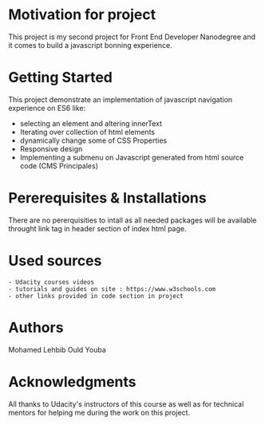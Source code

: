 # Motivation for project

This project is my second project for Front End  Developer Nanodegree and it comes to build a javascript bonning experience.

# Getting Started
This project demonstrate an implementation of javascript navigation experience on ES6 like:
-  selecting an element and altering innerText
-  Iterating over collection of html elements
-  dynamically change some of CSS Properties
-   Responsive design
-   Implementing a submenu on Javascript generated from html source code (CMS Principales)
# Pererequisites  & Installations
There are no pererquisities to intall as all needed packages will be available throught link tag in header section of index html page.
# Used sources
```
- Udacity courses videos
- tutorials and guides on site : https://www.w3schools.com
- other links provided in code section in project
```

# Authors

Mohamed Lehbib Ould Youba

# Acknowledgments

All thanks to Udacity's instructors of this course as well as for technical mentors for helping me during the work on this project.